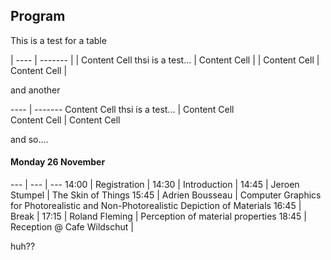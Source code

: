 
## Program
This is a test for a table


| ---- | ------- |
| Content Cell thsi is a test...  | Content Cell  |
| Content Cell  | Content Cell  |


and another


 ---- | ------- 
 Content Cell thsi is a test...  | Content Cell  
 Content Cell  | Content Cell  


 and so....

#### Monday 26 November
 --- | --- | ---
14:00 | Registration | 
14:30 | Introduction | 
14:45 | Jeroen Stumpel | The Skin of Things
15:45 | Adrien Bousseau | Computer Graphics for Photorealistic and Non-Photorealistic Depiction of Materials
16:45 | Break | 
17:15 | Roland Fleming | Perception of material properties
18:45 | Reception @ Cafe Wildschut | 




 huh??
